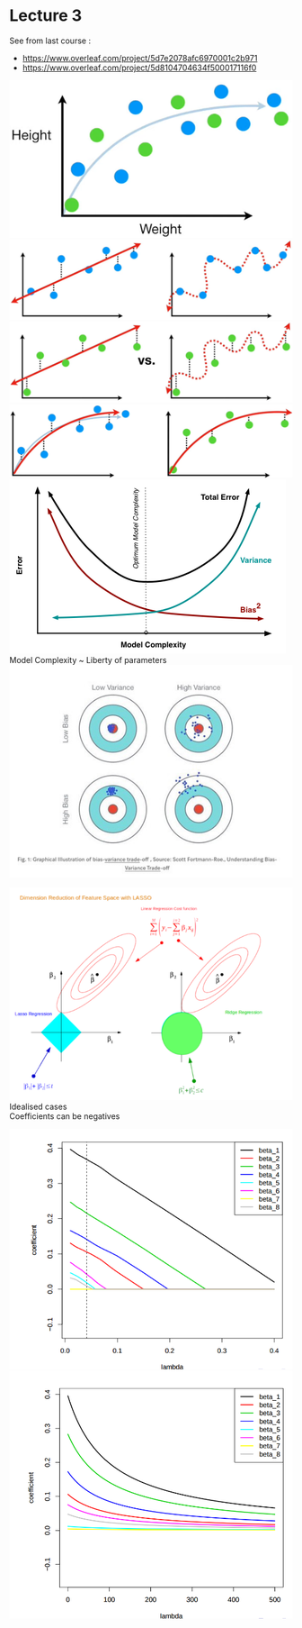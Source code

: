# Lecture 3 

See from last course :  
* https://www.overleaf.com/project/5d7e2078afc6970001c2b971
* https://www.overleaf.com/project/5d8104704634f500017116f0

![](rats_dataset.png)  
![](rats_train.png)  
![](rats_test.png)  
![](rats_best_model.png)  
![](bias_variance_opti.png) Model Complexity ~ Liberty of parameters
![](bias_variance_targets.jpeg)  

![](lasso_ridge.png)  
Idealised cases  
Coefficients can be negatives  
 
![](lasso.png)
![](ridge.png)

